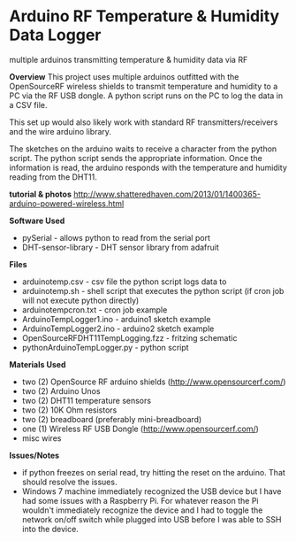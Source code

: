 Arduino RF Temperature & Humidity Data Logger
==============
multiple arduinos transmitting temperature & humidity data via RF 

**Overview** 
This project uses multiple arduinos outfitted with the OpenSourceRF wireless shields to transmit temperature and humidity to a PC via the RF USB dongle. A python script runs on the PC to log the data in a CSV file. 

This set up would also likely work with standard RF transmitters/receivers and the wire arduino library. 

The sketches on the arduino waits to receive a character from the python script. The python script sends the appropriate information. Once the information is read, the arduino responds with the temperature and humidity reading from the DHT11. 

**tutorial & photos**
http://www.shatteredhaven.com/2013/01/1400365-arduino-powered-wireless.html

**Software Used**
- pySerial - allows python to read from the serial port
- DHT-sensor-library - DHT sensor library from adafruit

**Files**
- arduinotemp.csv - csv file the python script logs data to
- arduinotemp.sh - shell script that executes the python script (if cron job will not execute python directly)
- arduinotempcron.txt - cron job example
- ArduinoTempLogger1.ino - arduino1 sketch example
- ArduinoTempLogger2.ino - arduino2 sketch example
- OpenSourceRFDHT11TempLogging.fzz - fritzing schematic
- pythonArduinoTempLogger.py - python script

**Materials Used**
- two (2) OpenSource RF arduino shields (http://www.opensourcerf.com/)
- two (2) Arduino Unos
- two (2) DHT11 temperature sensors 
- two (2) 10K Ohm resistors
- two (2) breadboard (preferably mini-breadboard)
- one (1) Wireless RF USB Dongle (http://www.opensourcerf.com/)
- misc wires

**Issues/Notes**
- if python freezes on serial read, try hitting the reset on the arduino. That should resolve the issues. 
- Windows 7 machine immediately recognized the USB device but I have had some issues with a Raspberry Pi. For whatever reason the Pi wouldn't immediately recognize the device and I had to toggle the network on/off switch while plugged into USB before I was able to SSH into the device.